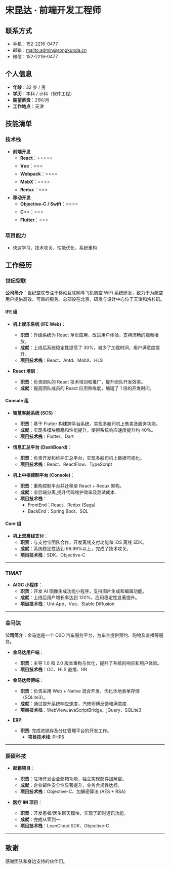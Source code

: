# 宋昆达 · 前端开发工程师

## 联系方式

-   手机：152-2216-0477
-   邮箱：<mailto:admin@songkunda.cn>
-   微信：152-2216-0477

## 个人信息

-   **年龄**：32 岁 / 男
-   **学历**：本科 / 计科（软件工程）
-   **期望薪资**：25K/月
-   **工作地点**：天津

## 技能清单

### 技术栈

-   **前端开发**
    -   **React**：⭐⭐⭐⭐⭐
    -   **Vue**：⭐⭐⭐
    -   **Webpack**：⭐⭐⭐⭐
    -   **MobX**：⭐⭐⭐⭐
    -   **Redux**：⭐⭐⭐
-   **移动开发**
    -   **Objective-C / Swift**：⭐⭐⭐⭐
    -   **C++**：⭐⭐⭐
    -   **Flutter**：⭐⭐⭐

### 项目能力

-   快速学习、技术攻关、性能优化、系统重构

## 工作经历

### 世纪空联 <span class="work-time" data-start-date="2016,4,25" data-end-date="now"></span>

**公司简介**：世纪空联专注于移动互联网与飞机航空 WiFi 系统研发，致力于为航空用户提供高效、可靠的服务。总部设在北京，研发与设计中心位于天津和洛杉矶。

#### IFE 组

-   **机上娱乐系统 (IFE Web)**：

    -   **职责**：升级系统为 React 单页应用，改进用户体验，支持流畅的视频播放。
    -   **成就**：上线后系统稳定性提高了 30%，减少了加载时间，用户满意度提升。
    -   **项目技术栈**：React、Antd、MobX、HLS

-   **React 培训**：
    -   **职责**：负责团队的 React 技术培训和推广，提升团队开发效率。
    -   **成就**：提高团队成员的 React 应用熟练度，缩短了 1 倍的开发时间。

#### Console 组

-   **智慧客舱系统 (SCS)**：

    -   **职责**：基于 Flutter 构建跨平台系统，实现多航司机上售卖及服务功能。
    -   **成就**：实现多模块解耦和性能提升，使得系统响应速度提升约 40%。
    -   **项目技术栈**：Flutter、Dart

-   **信息汇总平台 (DashBoard)**：

    -   **职责**：负责开发和维护汇总平台，实现多航司机上数据可视化。
    -   **项目技术栈**：React、ReactFlow、TypeScript

-   **机上中枢控制平台 (Console)**：
    -   **职责**：重构控制平台并迁移至 React + Redux 架构。
    -   **成就**：全后端分离,提升代码维护效率及测试成本.
    -   **项目技术栈**：
        -   FrontEnd：React、Redux (Saga)
        -   BackEnd：Spring Boot、SQL

#### Core 组

-   **机上双离线支付**：
    -   **职责**：与支付宝团队合作，开发离线支付功能和 iOS 离线 SDK。
    -   **成就**：系统稳定性达到 99.99%以上，完成了技术攻关。
    -   **项目技术栈**：SDK、Objective-C

---

### TIMAT <span class="work-time" data-start-date="2022,10,7" data-end-date="2023,4,27"></span>

-   **AIGC 小程序**：
    -   **职责**：开发 AI 图像生成功能小程序，支持图片生成和编辑功能。
    -   **成就**：上线后用户增长率达到 120%，应用稳定性显著提升。
    -   **项目技术栈**：Uni-App、Vue、Stable Diffusion

---

### 金马达 <span class="work-time" data-start-date="2015,4,10" data-end-date="2016,4,25"></span>

**公司简介**：金马达是一个 O2O 汽车服务平台，为车主提供预约、购物及直播等服务。

-   **金马达用户端**：

    -   **职责**：主导 1.0 和 2.0 版本重构与优化，提升了系统的响应和用户体验。
    -   **项目技术栈**：OC、HLS 直播、RN

-   **金马达师傅端**：
    -   **职责**：负责采用 Web + Native 混合开发，优化本地表单存储（SQLite3）。
    -   **成就**：通过提升系统响应速度，汽修师傅反馈和满意度.
    -   **项目技术栈**：WebViewJavaScriptBridge、jQuery、SQLite3
-   **ERP**:
    -   **职责**: 完成进销存及分红管理平台的开发工作。
        -   **项目技术栈**: PHP5

---

### 辰硕科技 <span class="work-time" data-start-date="2013,2,17" data-end-date="2015,2,13"></span>

-   **邮箱项目**：

    -   **职责**：驻场开发企业邮箱功能，独立实现邮件加解密。
    -   **成就**：企业邮件安全性显著提升，业务合规性达标。
    -   **项目技术栈**：Objective-C、加解密算法 (AES + RSA)

-   **医疗 IM 项目**：
    -   **职责**：开发患者/医生聊天模块，实现了即时通讯功能。
    -   **成就**：完成从零到一.
    -   **项目技术栈**：LeanCloud SDK、Objective-C

---

## 致谢

感谢团队和身边支持的伙伴们。

<script type="text/javascript">
function initAllWorkTime() {
    var workTimeItems = document.getElementsByClassName("work-time");
    var allWorkYearsItem = document.getElementById("all-work-years");
    var allWorkMonths = 0;
    for (var i = 0; i < workTimeItems.length; ++i) {
        var workTimeItem = workTimeItems[i];
        var startTimeSplit = workTimeItem.dataset.startDate.split(",");
        var startTime = new Date(startTimeSplit[0], startTimeSplit[1] - 1, startTimeSplit[2])

        var endTimeSplit = workTimeItem.dataset.endDate.split(",");
        var endTime = undefined;
        if (endTimeSplit == "now") {
            endTime = new Date()
        } else {
            endTime = new Date(endTimeSplit[0], endTimeSplit[1] - 1, endTimeSplit[2])
        }
        var mDate = new Date(endTime - startTime);
        var mFullYear = mDate.getFullYear() - 1970;
        var mMonth = mDate.getMonth() + 1;
        var inWork = "  -  ";
        if (mFullYear > 0 || mMonth >= 0) {
        
            if (mMonth >= 12) {
                mMonth = mMonth - 12;
                ++mFullYear;
            }
            if (mFullYear > 0) {
                inWork += mFullYear;
                inWork += "年"
                allWorkMonths += mFullYear * 12;
            }
            if (mMonth > 0) {
                inWork += mMonth;
                inWork += "月"
                allWorkMonths += mMonth;
            }
        }

        workTimeItem.textContent = "(" +startTime.getFullYear().toString()
            + "/"
            + (startTime.getMonth() + 1)
            + " ~ "
            + (endTimeSplit == "now" ? "至今" :
                    (endTime.getFullYear().toString()
                        + "/"
                        + (endTime.getMonth() + 1))
            )
            + inWork
            + ")";
    }
    allWorkYearsItem.textContent = Math.floor(allWorkMonths / 12);
    
}
initAllWorkTime();
</script>
